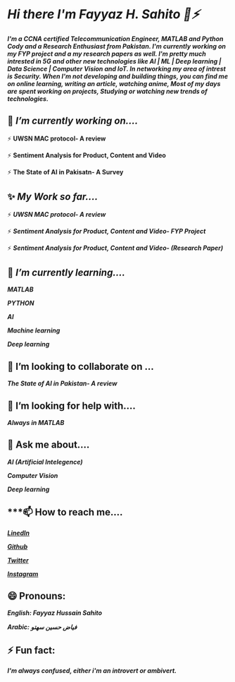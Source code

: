 # ***Hi there I'm Fayyaz H. Sahito 👋⚡***
***I'm a CCNA certified Telecommunication Engineer, MATLAB and Python Cody and a Research Enthusiast from Pakistan. I'm currently working on my FYP project and a my research papers as well. I'm pretty much intrested in 5G and other new technologies like AI | ML | Deep learning | Data Science | Computer Vision and IoT. In networking my area of intrest is Security. When I'm not developing and building things, you can find me on online learning, writing an article, watching anime,  Most of my days are spent working on projects, Studying or watching new trends of technologies.*** 






## 🔭 ***I’m currently working on....*** 

⚡ **UWSN MAC protocol- A review**

⚡ **Sentiment Analysis for Product, Content and Video**

⚡ **The State of AI in Pakisatn- A Survey**



## ✨ ***My Work so far....*** 

⚡ ***UWSN MAC protocol- A review***

⚡ ***Sentiment Analysis for Product, Content and Video- FYP Project***

⚡ ***Sentiment Analysis for Product, Content and Video- (Research Paper)***



## 🌱 ***I’m currently learning....*** 

***MATLAB***

***PYTHON***

***AI***

***Machine learning***

***Deep learning***





## 👯 I’m looking to collaborate on ...

***The State of AI in Pakistan- A review***





## 🤔 I’m looking for help with.... 
                                  
***Always in MATLAB***






## 💬 Ask me about....

***AI (Artificial Intelegence)***

***Computer Vision***

***Deep learning***



## ***📫 How to reach me....

***[LinedIn](https://www.linkedin.com/in/fayyaz-hussain-sahito)***

***[Github](https://github.com/engrfayyazhussainsahito)***

***[Twitter](https://twitter.com/fhs_says_)***

***[Instagram](https://www.instagram.com/thefayyazhussainsahito/)***





## 😄 Pronouns: 
                    
ٖ***English: Fayyaz Hussain Sahito*** 

***Arabic: فیاض حسین سھتو***
                    




## ⚡ Fun fact: 

***I'm always confused, either i'm an introvert or ambivert.***  

<!--
**FayyazHussainsahito28/fayyazhussainsahito28** is a ✨ _special_ ✨ repository because its `README.md` (this file) appears on your GitHub profile.




